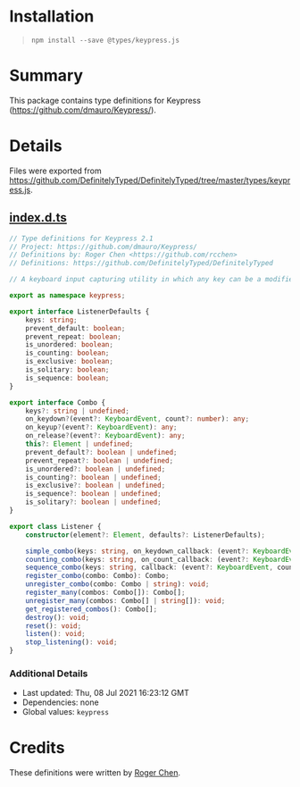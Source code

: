 # Installation
> `npm install --save @types/keypress.js`

# Summary
This package contains type definitions for Keypress (https://github.com/dmauro/Keypress/).

# Details
Files were exported from https://github.com/DefinitelyTyped/DefinitelyTyped/tree/master/types/keypress.js.
## [index.d.ts](https://github.com/DefinitelyTyped/DefinitelyTyped/tree/master/types/keypress.js/index.d.ts)
````ts
// Type definitions for Keypress 2.1
// Project: https://github.com/dmauro/Keypress/
// Definitions by: Roger Chen <https://github.com/rcchen>
// Definitions: https://github.com/DefinitelyTyped/DefinitelyTyped

// A keyboard input capturing utility in which any key can be a modifier key.

export as namespace keypress;

export interface ListenerDefaults {
    keys: string;
    prevent_default: boolean;
    prevent_repeat: boolean;
    is_unordered: boolean;
    is_counting: boolean;
    is_exclusive: boolean;
    is_solitary: boolean;
    is_sequence: boolean;
}

export interface Combo {
    keys?: string | undefined;
    on_keydown?(event?: KeyboardEvent, count?: number): any;
    on_keyup?(event?: KeyboardEvent): any;
    on_release?(event?: KeyboardEvent): any;
    this?: Element | undefined;
    prevent_default?: boolean | undefined;
    prevent_repeat?: boolean | undefined;
    is_unordered?: boolean | undefined;
    is_counting?: boolean | undefined;
    is_exclusive?: boolean | undefined;
    is_sequence?: boolean | undefined;
    is_solitary?: boolean | undefined;
}

export class Listener {
    constructor(element?: Element, defaults?: ListenerDefaults);

    simple_combo(keys: string, on_keydown_callback: (event?: KeyboardEvent, count?: number) => any): void;
    counting_combo(keys: string, on_count_callback: (event?: KeyboardEvent, count?: number) => any): void;
    sequence_combo(keys: string, callback: (event?: KeyboardEvent, count?: number) => any): void;
    register_combo(combo: Combo): Combo;
    unregister_combo(combo: Combo | string): void;
    register_many(combos: Combo[]): Combo[];
    unregister_many(combos: Combo[] | string[]): void;
    get_registered_combos(): Combo[];
    destroy(): void;
    reset(): void;
    listen(): void;
    stop_listening(): void;
}

````

### Additional Details
 * Last updated: Thu, 08 Jul 2021 16:23:12 GMT
 * Dependencies: none
 * Global values: `keypress`

# Credits
These definitions were written by [Roger Chen](https://github.com/rcchen).
